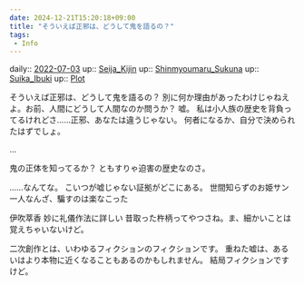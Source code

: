 ```yaml
---
date: 2024-12-21T15:20:18+09:00
title: "そういえば正邪は、どうして鬼を語るの？"
tags:
 - Info
---
```


daily:: [2022-07-03](Daily_Note/2022-07-03.md)
up:: [Seija_Kijin](../Bar/Novel/Touhou_Project/Seija_Kijin.md)
up:: [Shinmyoumaru_Sukuna](../Bar/Novel/Touhou_Project/Shinmyoumaru_Sukuna.md)
up:: [Suika_Ibuki](../Bar/Novel/Touhou_Project/Suika_Ibuki.md)
up:: [Plot](../Bar/Novel/Chaos/Plot.md)

そういえば正邪は、どうして鬼を語るの？
別に何か理由があったわけじゃねえよ。お前、人間にどうして人間なのか問うか？
嘘。
私は小人族の歴史を背負ってるけれどさ……正邪、あなたは違うじゃない。
何者になるか、自分で決められたはずでしょ。

…

鬼の正体を知ってるか？
ともすりゃ迫害の歴史なのさ。

……なんてな。
こいつが嘘じゃない証拠がどこにある。
世間知らずのお姫サン一人なんざ、騙すのは楽なこった

伊吹萃香
妙に礼儀作法に詳しい
昔取った杵柄ってやつさね。ま、細かいことは覚えちゃいないけど。

二次創作とは、いわゆるフィクションのフィクションです。
重ねた嘘は、あるいはより本物に近くなることもあるのかもしれません。
結局フィクションですけど。